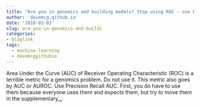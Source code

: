 ```yaml
---
title: "Are you in genomics and building models? Stop using ROC - use PR"
author: 'davemcg.github.io'
date: '2018-03-03'
slug: are-you-in-genomics-and-buildi
categories:
- bloglink
tags:
  - machine-learning
  - davemcggithubio
---
```


Area Under the Curve (AUC) of Receiver Operating Characteristic (ROC) is a terrible metric for a genomics problem. Do not use it. This metric also goes by AUC or AUROC. Use Precision Recall AUC. First, you do have to use them because everyone uses them and expects them, but try to move them in the supplementary[... <i class="fas fa-external-link-alt"></i>](http://davemcg.github.io/./post/are-you-in-genomics-stop-using-roc-use-pr/)

